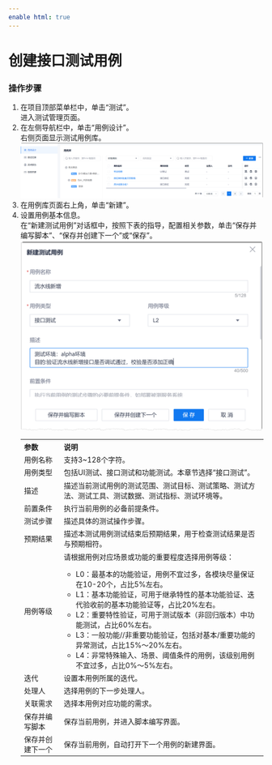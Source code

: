```yaml
---
enable html: true
---
```

# 创建接口测试用例


### 操作步骤
1. 在项目顶部菜单栏中，单击“测试”。                     
    进入测试管理页面。                          
2. 在左侧导航栏中，单击“用例设计”。                         
     右侧页面显示测试用例库。                         
      <img src="fig/测试-UI-01.png" style="zoom:50%">                           
3. 在用例库页面右上角，单击“新建”。
4. 设置用例基本信息。                            
     在“新建测试用例”对话框中，按照下表的指导，配置相关参数，单击“保存并编写脚本”、“保存并创建下一个”或“保存”。                           
     <img src="fig/测试-接口-02.png" style="zoom:50%">             
     <table>
<tr>
    <th>参数</th>
    <th>说明</th>
</tr>
<tr>
    <td>用例名称 </td>
    <td>支持3~128个字符。</td>
</tr>
<tr>
    <td>用例类型</td>
    <td>包括UI测试、接口测试和功能测试。本章节选择“接口测试”。</td>
</tr>
<tr>
    <td>描述</td>
    <td>描述当前测试用例的测试范围、测试目标、测试策略、测试方法、测试工具、测试数据、测试指标、测试环境等。</td>
</tr>
<tr>
    <td>前置条件</td>
    <td>执行当前用例的必备前提条件。</td>
</tr>
<tr>
    <td>测试步骤</td>
    <td>描述具体的测试操作步骤。</td>
</tr>
<tr>
    <td>预期结果</td>
    <td>描述本测试用例测试结束后预期结果，用于检查测试结果是否与预期相符。</td>
</tr>
<tr>
    <td>用例等级</td>
    <td>请根据用例对应场景或功能的重要程度选择用例等级：<ul><li>  L0：最基本的功能验证，用例不宜过多，各模块尽量保证在10-20个，占比5%左右。</li><li>L1：基本功能验证，可用于继承特性的基本功能验证、迭代验收前的基本功能验证等，占比20%左右。</li><li>L2：重要特性验证，可用于测试版本（非回归版本）中功能测试，占比60%左右。</li><li>L3：一般功能//非重要功能验证，包括对基本/重要功能的异常测试，占比15%～20%左右。</li><li>L4：非常特殊输入、场景、阈值条件的用例，该级别用例不宜过多，占比0%～5%左右。</li></ul></td>
</tr>
<tr>
    <td>迭代</td>
    <td>设置本用例所属的迭代。</td>
</tr>
<tr>
    <td>处理人</td>
    <td>选择用例的下一步处理人。</td>
</tr>
<tr>
    <td>关联需求</td>
    <td>选择本用例对应功能的需求。</td>
</tr>
<tr>
    <td>保存并编写脚本</td>
    <td>保存当前用例，并进入脚本编写界面。</td>
</tr>
<tr>
    <td>保存并创建下一个</td>
    <td>保存当前用例，自动打开下一个用例的新建界面。</td>
</tr>
</table>
     
